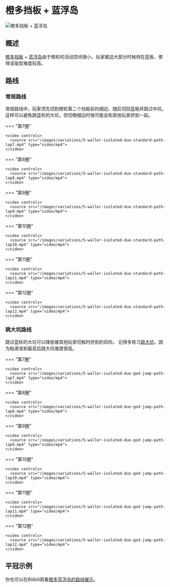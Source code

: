 # 橙多挡板 + 蓝浮岛

![橙多挡板 + 蓝浮岛](../images/variations/5-waller-isolated-duo.jpg)

## 概述

[橙多挡板](../rolls/5-waller.md) + [蓝浮岛](../rolls/isolated-duo.md#蓝轮)由于橙轮的活动空间很小，玩家被迫大部分时候待在蓝板，使得该版型难度较高。

## 路线

### 常规路线

常规路线中，玩家须先切到橙轮第二个挡板前的细边，随后切回蓝板并跳过中坑。这样可以避免跳蓝轮的大坑，但切橙细边时很可能会和其他玩家挤到一起。

=== "第7圈"

    <video controls>
      <source src="/images/variations/5-waller-isolated-duo-standard-path-lap7.mp4" type="video/mp4">
    </video>

=== "第8圈"

    <video controls>
      <source src="/images/variations/5-waller-isolated-duo-standard-path-lap8.mp4" type="video/mp4">
    </video>

=== "第9圈"

    <video controls>
      <source src="/images/variations/5-waller-isolated-duo-standard-path-lap9.mp4" type="video/mp4">
    </video>

=== "第10圈"

    <video controls>
      <source src="/images/variations/5-waller-isolated-duo-standard-path-lap10.mp4" type="video/mp4">
    </video>

=== "第11圈"

    <video controls>
      <source src="/images/variations/5-waller-isolated-duo-standard-path-lap11.mp4" type="video/mp4">
    </video>

=== "第12圈"

    <video controls>
      <source src="/images/variations/5-waller-isolated-duo-standard-path-lap12.mp4" type="video/mp4">
    </video>

### 跳大坑路线

跳过蓝轮的大坑可以降低被其他玩家切板时挤到的风险。 记得多练习[跳大坑](../advanced/isolated-duo-god-jumps.md)，因为粘液涨到最高后跳大坑难度很高。

=== "第7圈"

    <video controls>
      <source src="/images/variations/5-waller-isolated-duo-god-jump-path-lap7.mp4" type="video/mp4">
    </video>

=== "第8圈"

    <video controls>
      <source src="/images/variations/5-waller-isolated-duo-god-jump-path-lap8.mp4" type="video/mp4">
    </video>

=== "第9圈"

    <video controls>
      <source src="/images/variations/5-waller-isolated-duo-god-jump-path-lap9.mp4" type="video/mp4">
    </video>

=== "第10圈"

    <video controls>
      <source src="/images/variations/5-waller-isolated-duo-god-jump-path-lap10.mp4" type="video/mp4">
    </video>

=== "第11圈"

    <video controls>
      <source src="/images/variations/5-waller-isolated-duo-god-jump-path-lap11.mp4" type="video/mp4">
    </video>

=== "第12圈"

    <video controls>
      <source src="/images/variations/5-waller-isolated-duo-god-jump-path-lap12.mp4" type="video/mp4">
    </video>

## 平冠示例

你也可以在Bilibili观看[橙多蓝浮岛的路线展示](https://www.bilibili.com/video/BV1PB4y1i7fh?p=4)。
